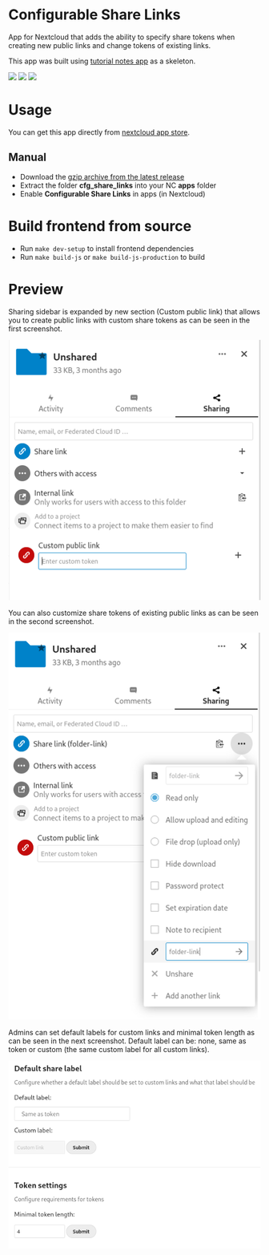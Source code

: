 # Configurable Share Links

App for Nextcloud that adds the ability to specify share tokens when creating new public links and change tokens of existing links.

This app was built using [tutorial notes app](https://github.com/nextcloud/app-tutorial) as a skeleton.

[<img src="https://img.shields.io/github/downloads/jimmyl0l3c/cfg_share_links/total?color=blue&style=flat-square">](https://github.com/jimmyl0l3c/cfg_share_links/releases)
[<img src="https://img.shields.io/github/v/release/jimmyl0l3c/cfg_share_links?color=c7ee00&style=flat-square">](https://github.com/jimmyl0l3c/cfg_share_links/releases/latest)
[<img src="https://img.shields.io/github/release-date/jimmyl0l3c/cfg_share_links?color=c7ee00&style=flat-square">](https://github.com/jimmyl0l3c/cfg_share_links/releases/latest)

# Usage

You can get this app directly from [nextcloud app store](https://apps.nextcloud.com/apps/cfg_share_links).

## Manual

- Download the [gzip archive from the latest release](https://github.com/jimmyl0l3c/cfg_share_links/releases/latest/download/cfg_share_links.tar.gz)
- Extract the folder **cfg_share_links** into your NC **apps** folder
- Enable **Configurable Share Links** in apps (in Nextcloud)

# Build frontend from source

- Run `make dev-setup` to install frontend dependencies
- Run `make build-js` or `make build-js-production` to build

# Preview

Sharing sidebar is expanded by new section (Custom public link) that allows you to create public links with custom share tokens as can be seen in the first screenshot.

![Sidebar preview](screens/nc02.png "Sidebar preview")

You can also customize share tokens of existing public links as can be seen in the second screenshot.

![Sidebar preview](screens/nc03.png "Sidebar preview")

Admins can set default labels for custom links and minimal token length as can be seen in the next screenshot.
Default label can be: none, same as token or custom (the same custom label for all custom links).

![Sidebar preview](screens/nc01.png "Sidebar preview")

